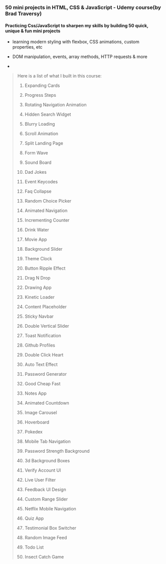 ### 50 mini projects in HTML, CSS & JavaScript  - Udemy course(by Brad Traversy)
#### Practicing Css/JavaScript to sharpen my skills by building 50 quick, unique & fun mini projects
* learning modern styling with flexbox, CSS animations, custom properties, etc
* DOM manipulation, events, array methods, HTTP requests & more

* 
> Here is a list of what I built in this course:
> 1. Expanding Cards
>
> 2. Progress Steps
> 
> 3. Rotating Navigation Animation
> 
> 4. Hidden Search Widget
> 
> 5. Blurry Loading
> 
> 6. Scroll Animation
> 
> 7. Split Landing Page
> 
> 8. Form Wave
> 
> 9. Sound Board
> 
> 10. Dad Jokes
> 
> 11. Event Keycodes
> 
> 12. Faq Collapse
> 
> 13. Random Choice Picker
> 
> 14. Animated Navigation
> 
> 15. Incrementing Counter
> 
> 16. Drink Water
> 
> 17. Movie App
> 
> 18. Background Slider
> 
> 19. Theme Clock
> 
> 20. Button Ripple Effect
> 
> 21. Drag N Drop
> 
> 22. Drawing App
> 
> 23. Kinetic Loader
> 
> 24. Content Placeholder
> 
> 25. Sticky Navbar
> 
> 26. Double Vertical Slider
> 
> 27. Toast Notification
> 
> 28. Github Profiles
> 
> 29. Double Click Heart
> 
> 30. Auto Text Effect
> 
> 31. Password Generator
> 
> 32. Good Cheap Fast
> 
> 33. Notes App
> 
> 34. Animated Countdown
> 
> 35. Image Carousel
> 
> 36. Hoverboard
> 
> 37. Pokedex
> 
> 38. Mobile Tab Navigation
> 
> 39. Password Strength Background
> 
> 40. 3d Background Boxes
> 
> 41. Verify Account UI
> 
> 42. Live User Filter
> 
> 43. Feedback UI Design
> 
> 44. Custom Range Slider
> 
> 45. Netflix Mobile Navigation
> 
> 46. Quiz App
> 
> 47. Testimonial Box Switcher
> 
> 48. Random Image Feed
> 
> 49. Todo List
> 
> 50. Insect Catch Game
> 


